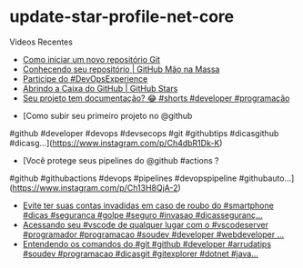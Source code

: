 # update-star-profile-net-core

Videos Recentes
<!-- YOUTUBE:START -->
- [Como iniciar um novo repositório Git](https://www.youtube.com/watch?v=mwzbGIl3opk)
- [Conhecendo seu repositório | GitHub Mão na Massa](https://www.youtube.com/watch?v=ABtv7-QJ2c4)
- [Participe do #DevOpsExperience](https://www.youtube.com/watch?v=apMAot2LEpM)
- [Abrindo a Caixa do GitHub | GitHub Stars](https://www.youtube.com/watch?v=oxhJ1v2tvtc)
- [Seu projeto tem documentação? 😂 #shorts #developer #programação](https://www.youtube.com/watch?v=qm3t9Nu7Psg)
<!-- YOUTUBE:END -->

<!-- INSTA:START -->
- [Como subir seu primeiro projeto no @github 

#github #developer #devops #devsecops #git #githubtips #dicasgithub #dicasg...](https://www.instagram.com/p/Ch4dbR1Dk-K)
- [Você protege seus pipelines do @github #actions ?

#github #githubactions #devops #pipelines #devopspipeline #githubauto...](https://www.instagram.com/p/Ch13H8QjA-2)
- [Evite ter suas contas invadidas em caso de roubo do #smartphone #dicas #seguranca #golpe #seguro #invasao #dicasseguranç...](https://www.instagram.com/p/ChcNPxbjSc3)
- [Acessando seu #vscode de qualquer lugar com o #vscodeserver  #programador #programacao #soudev #developer #webdeveloper ...](https://www.instagram.com/p/ChZjbvijpif)
- [Entendendo os comandos do #git  #github #developer #arrudatips #soudev #programacao #dicasgit #gitexplorer #dotnet #java...](https://www.instagram.com/p/ChW_wwhjd9K)
<!-- INSTA:END -->
